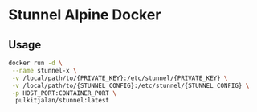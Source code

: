 # Stunnel Alpine Docker

## Usage

```sh
docker run -d \
 --name stunnel-x \
 -v /local/path/to/{PRIVATE_KEY}:/etc/stunnel/{PRIVATE_KEY} \
 -v /local/path/to/{STUNNEL_CONFIG}:/etc/stunnel/{STUNNEL_CONFIG} \
 -p HOST_PORT:CONTAINER_PORT \
  pulkitjalan/stunnel:latest
```